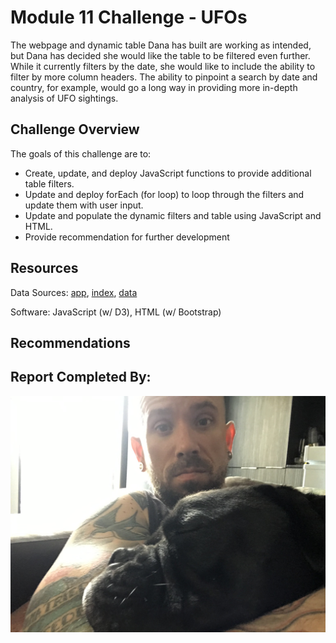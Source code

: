 # Module 11 Challenge - UFOs

The webpage and dynamic table Dana has built are working as intended, but Dana has decided she would like the table to be filtered even further. While it currently filters by the date, she would like to include the ability to filter by more column headers. The ability to pinpoint a search by date and country, for example, would go a long way in providing more in-depth analysis of UFO sightings.

## Challenge Overview

The goals of this challenge are to:

- Create, update, and deploy JavaScript functions to provide additional table filters.
- Update and deploy forEach (for loop) to loop through the filters and update them with user input.
- Update and populate the dynamic filters and table using JavaScript and HTML.
- Provide recommendation for further development

## Resources
Data Sources: [app](static/js/app.js), [index](index.html), [data](static/js/data.js)

Software: JavaScript (w/ D3), HTML (w/ Bootstrap)

## Recommendations

## Report Completed By:
![](static\images/Sal.jpg)

